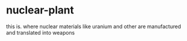 # nuclear-plant
this is. where nuclear materials like uranium and other are manufactured and translated into weapons
